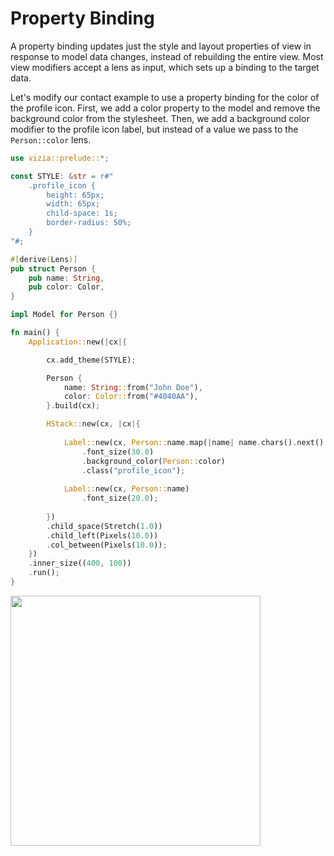 # Property Binding

A property binding updates just the style and layout properties of view in response to model data changes, instead of rebuilding the entire view. Most view modifiers accept a lens as input, which sets up a binding to the target data. 

Let's modify our contact example to use a property binding for the color of the profile icon. First, we add a color property to the model and remove the background color from the stylesheet. Then, we add a background color modifier to the profile icon label, but instead of a value we pass to the `Person::color` lens.

```rust
use vizia::prelude::*;

const STYLE: &str = r#"
    .profile_icon {
        height: 65px;
        width: 65px;
        child-space: 1s;
        border-radius: 50%;
    }
"#;

#[derive(Lens)]
pub struct Person {
    pub name: String,
    pub color: Color,
}

impl Model for Person {}

fn main() {
    Application::new(|cx|{

        cx.add_theme(STYLE);

        Person {
            name: String::from("John Doe"),
            color: Color::from("#4040AA"),
        }.build(cx);

        HStack::new(cx, |cx|{
            
            Label::new(cx, Person::name.map(|name| name.chars().next().unwrap()))
                .font_size(30.0)
                .background_color(Person::color)
                .class("profile_icon");
            
            Label::new(cx, Person::name)
                .font_size(20.0);
                
        })
        .child_space(Stretch(1.0))
        .child_left(Pixels(10.0))
        .col_between(Pixels(10.0));
    })
    .inner_size((400, 100))
    .run();
}
```

<img src="../img/property_binding.png" alt="" width="400"/>